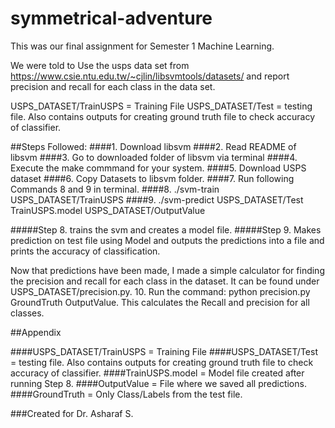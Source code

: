 # symmetrical-adventure
This was our final assignment for Semester 1 Machine Learning.

We were told to Use the usps data set from https://www.csie.ntu.edu.tw/~cjlin/libsvmtools/datasets/
and report precision and recall for each class in the data set.

USPS_DATASET/TrainUSPS = Training File
USPS_DATASET/Test = testing file. Also contains outputs for creating ground truth file to check accuracy of classifier.

##Steps Followed:
####1. Download libsvm
####2. Read README of libsvm
####3. Go to downloaded folder of libsvm via terminal
####4. Execute the make commmand for your system.
####5. Download USPS dataset
####6. Copy Datasets to libsvm folder.
####7. Run following Commands 8 and 9 in terminal.
####8. ./svm-train USPS_DATASET/TrainUSPS
####9. ./svm-predict USPS_DATASET/Test TrainUSPS.model USPS_DATASET/OutputValue

#####Step 8.  trains the svm and creates a model file.
#####Step 9.  Makes prediction on test file using Model and outputs the predictions into a file and prints the accuracy of classification.

Now that predictions have been made, I made a simple calculator for finding the precision and recall for each class in the dataset.
It can be found under USPS_DATASET/precision.py.
10. Run the command: python precision.py GroundTruth OutputValue.
This calculates the Recall and precision for all classes.


##Appendix

####USPS_DATASET/TrainUSPS = Training File
####USPS_DATASET/Test = testing file. Also contains outputs for creating ground truth file to check accuracy of classifier.
####TrainUSPS.model = Model file created after running Step 8.
####OutputValue = File where we saved all predictions.
####GroundTruth = Only Class/Labels from the test file.


###Created for Dr. Asharaf S.
